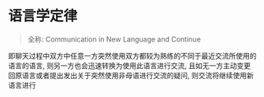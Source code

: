 # 语言学定律

> 全称: Communication in New Language and Continue

即聊天过程中双方中任意一方突然使用双方都较为熟练的不同于最近交流所使用的语言的语言, 则另一方也会迅速转换为使用此语言进行交流, 且如无一方主动变更回原语言或者提出发出关于突然使用非母语进行交流的疑问, 则交流将继续使用新语言进行
